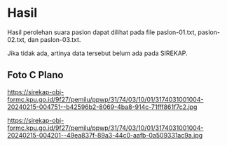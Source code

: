 # Hasil

Hasil perolehan suara paslon dapat dilihat pada file paslon-01.txt, paslon-02.txt, dan paslon-03.txt.

Jika tidak ada, artinya data tersebut belum ada pada SIREKAP.

## Foto C Plano

https://sirekap-obj-formc.kpu.go.id/9f27/pemilu/ppwp/31/74/03/10/01/3174031001004-20240215-004751--b42596b2-8069-4ba8-914c-71fff861f7c2.jpg

https://sirekap-obj-formc.kpu.go.id/9f27/pemilu/ppwp/31/74/03/10/01/3174031001004-20240215-004201--49ea837f-89a3-44c0-aafb-0a509331ac9a.jpg
